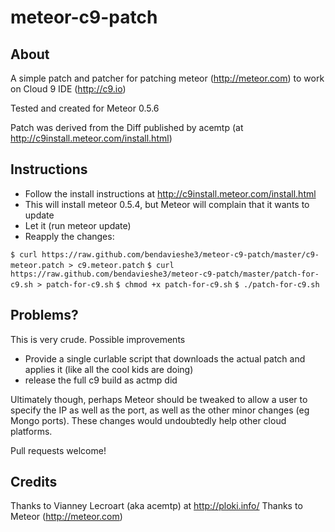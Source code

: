 meteor-c9-patch
===============

About
-----

A simple patch and patcher for patching meteor (http://meteor.com) to work on Cloud 9 IDE (http://c9.io)

Tested and created for Meteor 0.5.6

Patch was derived from the Diff published by acemtp (at http://c9install.meteor.com/install.html)

Instructions
------------

- Follow the install instructions at http://c9install.meteor.com/install.html
- This will install meteor 0.5.4, but Meteor will complain that it wants to update
- Let it (run meteor update)
- Reapply the changes: 

`$ curl https://raw.github.com/bendavieshe3/meteor-c9-patch/master/c9-meteor.patch > c9.meteor.patch`
`$ curl https://raw.github.com/bendavieshe3/meteor-c9-patch/master/patch-for-c9.sh > patch-for-c9.sh`
`$ chmod +x patch-for-c9.sh`
`$ ./patch-for-c9.sh`

Problems?
--------- 

This is very crude. Possible improvements 
- Provide a single curlable script that downloads the actual patch and applies it (like all the cool kids are doing)
- release the full c9 build as actmp did

Ultimately though, perhaps Meteor should be tweaked to allow a user to specify the IP as well as the port, as well as the other minor changes (eg Mongo ports). These changes would undoubtedly help other cloud platforms.

Pull requests welcome!

Credits
-------

Thanks to Vianney Lecroart (aka acemtp)  at http://ploki.info/ 
Thanks to Meteor (http://meteor.com)